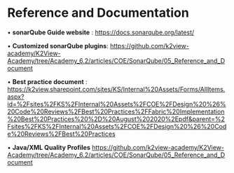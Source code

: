# Reference and Documentation

•	**sonarQube Guide website** : https://docs.sonarqube.org/latest/ 

•	**Customized sonarQube plugins**: 
https://github.com/k2view-academy/K2View-Academy/tree/Academy_6.2/articles/COE/SonarQube/05_Reference_and_Document

•	**Best practice document** : https://k2view.sharepoint.com/sites/KS/Internal%20Assets/Forms/AllItems.aspx?id=%2Fsites%2FKS%2FInternal%20Assets%2FCOE%2FDesign%20%26%20Code%20Reviews%2FBest%20Practices%2FFabric%20Implementation%20Best%20Practices%20%2D%20August%202020%2Epdf&parent=%2Fsites%2FKS%2FInternal%20Assets%2FCOE%2FDesign%20%26%20Code%20Reviews%2FBest%20Practices

•	**Java/XML Quality Profiles**
https://github.com/k2view-academy/K2View-Academy/tree/Academy_6.2/articles/COE/SonarQube/05_Reference_and_Document


